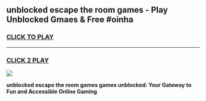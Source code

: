 
## unblocked escape the room games - Play Unblocked Gmaes & Free #oinha
<h3>
<a href="https://news.freeplayer.one?title=unblocked_escape_the_room_games&ref=26F">CLICK TO PLAY</a></h3>
<hr>

<h3>
<a href="https://news.freeplayer.one?title=unblocked_escape_the_room_games&ref=26F">CLICK 2 PLAY</a>
  
</h3>

<a href="https://news.freeplayer.one?title=unblocked_escape_the_room_games&ref=26F/"><img src="https://clearcache.store/games.png"></a>


**unblocked escape the room games games unblocked: Your Gateway to Fun and Accessible Online Gaming**

